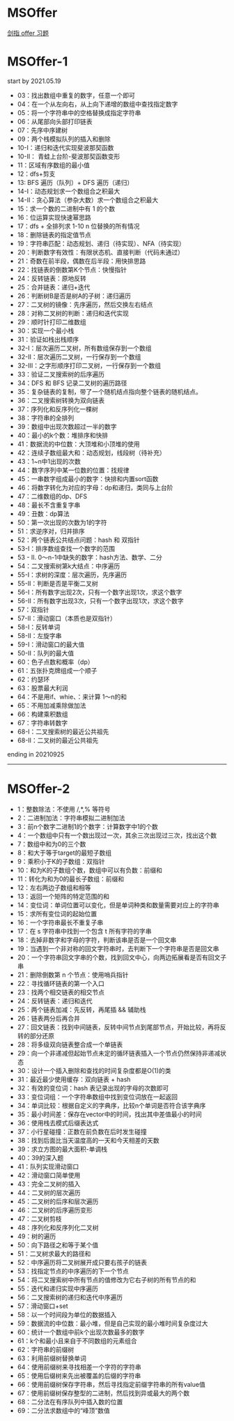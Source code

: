 # MSOffer
[剑指 offer 习题](https://leetcode-cn.com/problemset/lcof/)

# MSOffer-1

start by 2021.05.19
+ 03：找出数组中重复的数字，任意一个即可
+ 04：在一个从左向右，从上向下递增的数组中查找指定数字
+ 05：将一个字符串中的空格替换成指定字符串
+ 06：从尾部向头部打印链表
+ 07：先序中序建树
+ 09：两个栈模拟队列的插入和删除
+ 10-I：递归和迭代实现斐波那契函数
+ 10-II： 青蛙上台阶-斐波那契函数变形
+ 11：区域有序数组的最小值
+ 12：dfs+剪支
+ 13: BFS 遍历（队列）+ DFS 遍历（递归）
+ 14-I：动态规划求一个数组合之积最大
+ 14-II：贪心算法（参杂大数）求一个数组合之积最大
+ 15：求一个数的二进制中有 1 的个数
+ 16：位运算实现快速幂思路
+ 17：dfs + 全排列求 1-10 n 位替换的所有情况
+ 18：删除链表的指定值节点
+ 19：字符串匹配：动态规划、递归（待实现）、NFA（待实现）
+ 20：判断数字有效性：有限状态机、直接判断（代码未通过）
+ 21：奇数在前半段，偶数在后半段：用快排思路
+ 22：找链表的倒数第K个节点：快慢指针
+ 24：反转链表：原地反转
+ 25：合并链表：递归+迭代
+ 26：判断树B是否是树A的子树：递归遍历
+ 27：二叉树的镜像：先序遍历，然后交换左右结点
+ 28：对称二叉树的判断：递归和迭代实现
+ 29：顺时针打印二维数组
+ 30：实现一个最小栈
+ 31：验证如栈出栈顺序
+ 32-I：层次遍历二叉树，所有数组保存到一个数组
+ 32-II：层次遍历二叉树，一行保存到一个数组
+ 32-III：之字形顺序打印二叉树，一行保存到一个数组
+ 33：验证二叉搜索树的后序遍历
+ 34：DFS 和 BFS 记录二叉树的遍历路径
+ 35：复杂链表的复制，带了一个随机结点指向整个链表的随机结点。
+ 36：二叉搜索树转换为双向链表
+ 37：序列化和反序列化一棵树
+ 38：字符串的全排列
+ 39：数组中出现次数超过一半的数字
+ 40：最小的k个数：堆排序和快排
+ 41：数据流的中位数：大顶堆和小顶堆的使用
+ 42：连续子数组最大和：动态规划，线段树（待补充）
+ 43：1~n中1出现的次数
+ 44：数字序列中某一位数的位置：找规律
+ 45：一串数字组成最小的数字：快排和内置sort函数
+ 46：将数字转化为对应的字母：dp和递归，类同与上台阶
+ 47：二维数组的dp、DFS
+ 48：最长不含重复字串
+ 49：丑数：dp算法
+ 50：第一次出现的次数为1的字符
+ 51：求逆序对，归并排序
+ 52：两个链表公共结点问题：hash 和 双指针
+ 53-I：排序数组查找一个数字的范围
+ 53 - II. 0～n-1中缺失的数字：hash方法、数学、二分
+ 54：二叉搜索树第k大结点：中序遍历
+ 55-I：求树的深度：层次遍历，先序遍历
+ 55-II：判断是否是平衡二叉树
+ 56-I：所有数字出现2次，只有一个数字出现1次，求这个数字
+ 56-II：所有数字出现3次，只有一个数字出现1次，求这个数字
+ 57：双指针
+ 57-II：滑动窗口（本质也是双指针）
+ 58-I：反转单词
+ 58-II：左旋字串
+ 59-I：滑动窗口的最大值
+ 50-II：队列的最大值
+ 60：色子点数和概率（dp）
+ 61：五张扑克牌组成一个顺子
+ 62：约瑟环
+ 63：股票最大利润
+ 64：不是用if、whie、：来计算 1～n的和
+ 65：不用加减乘除做加法
+ 66：构建乘积数组
+ 67：字符串转数字
+ 68-I：二叉搜索树的最近公共祖先
+ 68-II：二叉树的最近公共祖先

ending in 20210925

---
# MSOffer-2
+ 1：整数除法：不使用 /,*,% 等符号
+ 2：二进制加法：字符串模拟二进制加法
+ 3：前n个数字二进制1的个数字：计算数字中1的个数
+ 4：一个数组中只有一个数出现过一次，其余三次出现过三次，找出这个数
+ 7：数组中和为0的三个数
+ 8：和大于等于target的最短子数组
+ 9：乘积小于K的子数组：双指针
+ 10：和为K的子数组个数，数组中可以有负数：前缀和
+ 11：转化为和为0的最长子数组：前缀和
+ 12：左右两边子数组和相等
+ 13：返回一个矩阵的特定范围的和
+ 14：变位词：单词位置可以变化，但是单词种类和数量需要对应上的字符串
+ 15：求所有变位词的起始位置
+ 16：一个字符串最长不重复子串
+ 17：在 s 字符串中找到一个包含 t 所有字符的字串
+ 18：去掉非数字和字母的字符，判断该串是否是一个回文串
+ 19：当遇到一个非对称的回文字符串时，去判断下一个字符串是否是回文串
+ 20：一个字符串回文字串的个数，找到回文中心，向两边拓展看是否有回文子串
+ 21：删除倒数第 n 个节点：使用哨兵指针
+ 22：寻找循环链表的第一个入口
+ 23：找两个相交链表的相交节点
+ 24：反转链表：递归和迭代
+ 25：两个链表加减：先反转，再尾插 && 辅助栈
+ 26：链表两分后再合并
+ 27：回文链表：找到中间链表，反转中间节点到尾部节点，开始比较，再将反转的部分还原
+ 28：将多级双向链表整合成一个单链表
+ 29：向一个非递减但起始节点未定的循环链表插入一个节点仍然保持非递减状态
+ 30：设计一个插入删除和查找的时间复杂度都是O(1)的类
+ 31：最近最少使用缓存：双向链表 + hash
+ 32：有效的变位词：hash 表记录出现的字母的次数即可
+ 33：变位词组：一个字符串数组中找到变位词放在一起返回
+ 34：单词比较：根据自定义的字典序，比较n个单词是否符合该字典序
+ 35：最小时间差：保存在vector<string>中的时间，找出其中差值最小的时间
+ 36：使用栈去模式后缀表达式
+ 37：小行星碰撞：正数在前负数在后时发生碰撞
+ 38：找到后面比当天温度高的一天和今天相差的天数
+ 39：求立方图的最大面积-单调栈
+ 40：39的深入题
+ 41：队列实现滑动窗口
+ 42：滑动窗口简单使用
+ 43：完全二叉树的插入
+ 44：二叉树的层次遍历
+ 45：二叉树的后序和层次遍历
+ 46：二叉树的后序遍历变形
+ 47：二叉树剪枝
+ 48：序列化和反序列化二叉树
+ 49：树的遍历
+ 50：向下路径之和等于某个值
+ 51：二叉树求最大的路径和
+ 52：中序遍历将二叉树展开成只要右孩子的链表
+ 53：找指定节点的中序遍历的下一个节点
+ 54：将二叉搜索树中所有节点的值修改为它右子树的所有节点的和
+ 55：迭代和递归实现中序遍历
+ 56：二叉搜索树的递归和迭代中序遍历
+ 57：滑动窗口+set
+ 58：以一个时间段为单位的数据插入
+ 59：数据流的中位数：最小堆，但是自己实现的最小堆时间复杂度过大
+ 60：统计一个数组中前k个出现次数最多的数字
+ 61：k个和最小且来自于不同数组的元素组合
+ 62：字符串的前缀树
+ 63：利用前缀树替换单词
+ 64：使用前缀树来寻找相差一个字符的字符串
+ 65：使用后缀树来先出被覆盖的后缀的字符串
+ 66：使用前缀树保存字符串，然后寻找指定前缀字符串的所有value值
+ 67：使用前缀树保存整型的二进制，然后找到异或最大的两个数 
+ 68：二分法在有序队列中插入数的位置
+ 69：二分法求数组中的“峰顶”数值